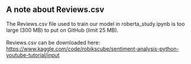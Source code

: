## A note about Reviews.csv
The Reviews.csv file used to train our model in roberta_study.ipynb is too large (300 MB) to put on GitHub (limit 25 MB). \
\
Reviews.csv can be downloaded here: \
https://www.kaggle.com/code/robikscube/sentiment-analysis-python-youtube-tutorial/input
